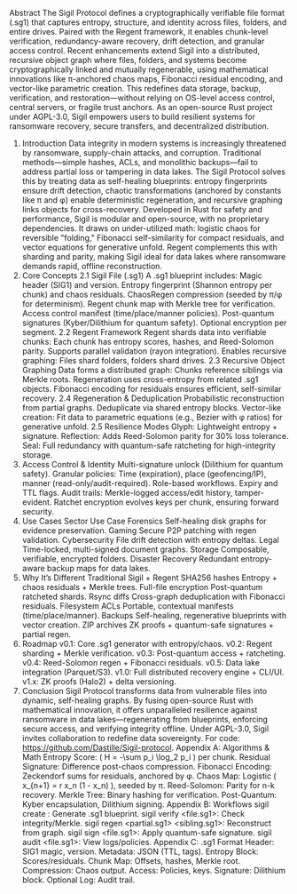 Abstract
The Sigil Protocol defines a cryptographically verifiable file format (.sg1) that captures entropy, structure, and identity across files, folders, and entire drives. Paired with the Regent framework, it enables chunk-level verification, redundancy-aware recovery, drift detection, and granular access control. Recent enhancements extend Sigil into a distributed, recursive object graph where files, folders, and systems become cryptographically linked and mutually regenerable, using mathematical innovations like π-anchored chaos maps, Fibonacci residual encoding, and vector-like parametric creation. This redefines data storage, backup, verification, and restoration—without relying on OS-level access control, central servers, or fragile trust anchors. As an open-source Rust project under AGPL-3.0, Sigil empowers users to build resilient systems for ransomware recovery, secure transfers, and decentralized distribution.
1. Introduction
Data integrity in modern systems is increasingly threatened by ransomware, supply-chain attacks, and corruption. Traditional methods—simple hashes, ACLs, and monolithic backups—fail to address partial loss or tampering in data lakes. The Sigil Protocol solves this by treating data as self-healing blueprints: entropy fingerprints ensure drift detection, chaotic transformations (anchored by constants like π and φ) enable deterministic regeneration, and recursive graphing links objects for cross-recovery.
Developed in Rust for safety and performance, Sigil is modular and open-source, with no proprietary dependencies. It draws on under-utilized math: logistic chaos for reversible "folding," Fibonacci self-similarity for compact residuals, and vector equations for generative unfold. Regent complements this with sharding and parity, making Sigil ideal for data lakes where ransomware demands rapid, offline reconstruction.
2. Core Concepts
2.1 Sigil File (.sg1) A .sg1 blueprint includes:
Magic header (SIG1) and version.
Entropy fingerprint (Shannon entropy per chunk) and chaos residuals.
ChaosRegen compression (seeded by π/φ for determinism).
Regent chunk map with Merkle tree for verification.
Access control manifest (time/place/manner policies).
Post-quantum signatures (Kyber/Dilithium for quantum safety).
Optional encryption per segment.
2.2 Regent Framework Regent shards data into verifiable chunks:
Each chunk has entropy scores, hashes, and Reed-Solomon parity.
Supports parallel validation (rayon integration).
Enables recursive graphing: Files shard folders, folders shard drives.
2.3 Recursive Object Graphing Data forms a distributed graph:
Chunks reference siblings via Merkle roots.
Regeneration uses cross-entropy from related .sg1 objects.
Fibonacci encoding for residuals ensures efficient, self-similar recovery.
2.4 Regeneration & Deduplication
Probabilistic reconstruction from partial graphs.
Deduplicate via shared entropy blocks.
Vector-like creation: Fit data to parametric equations (e.g., Bezier with φ ratios) for generative unfold.
2.5 Resilience Modes
Glyph: Lightweight entropy + signature.
Reflection: Adds Reed-Solomon parity for 30% loss tolerance.
Seal: Full redundancy with quantum-safe ratcheting for high-integrity storage.
3. Access Control & Identity
Multi-signature unlock (Dilithium for quantum safety).
Granular policies: Time (expiration), place (geofencing/IP), manner (read-only/audit-required).
Role-based workflows.
Expiry and TTL flags.
Audit trails: Merkle-logged access/edit history, tamper-evident.
Ratchet encryption evolves keys per chunk, ensuring forward security.
4. Use Cases
Sector
Use Case
Forensics
Self-healing disk graphs for evidence preservation.
Gaming
Secure P2P patching with regen validation.
Cybersecurity
File drift detection with entropy deltas.
Legal
Time-locked, multi-signed document graphs.
Storage
Composable, verifiable, encrypted folders.
Disaster Recovery
Redundant entropy-aware backup maps for data lakes.
5. Why It’s Different
Traditional
Sigil + Regent
SHA256 hashes
Entropy + chaos residuals + Merkle trees.
Full-file encryption
Post-quantum ratcheted shards.
Rsync diffs
Cross-graph deduplication with Fibonacci residuals.
Filesystem ACLs
Portable, contextual manifests (time/place/manner).
Backups
Self-healing, regenerative blueprints with vector creation.
ZIP archives
ZK proofs + quantum-safe signatures + partial regen.
6. Roadmap
v0.1: Core .sg1 generator with entropy/chaos.
v0.2: Regent sharding + Merkle verification.
v0.3: Post-quantum access + ratcheting.
v0.4: Reed-Solomon regen + Fibonacci residuals.
v0.5: Data lake integration (Parquet/S3).
v1.0: Full distributed recovery engine + CLI/UI.
v1.x: ZK proofs (Halo2) + delta versioning.
7. Conclusion
Sigil Protocol transforms data from vulnerable files into dynamic, self-healing graphs. By fusing open-source Rust with mathematical innovation, it offers unparalleled resilience against ransomware in data lakes—regenerating from blueprints, enforcing secure access, and verifying integrity offline. Under AGPL-3.0, Sigil invites collaboration to redefine data sovereignty.
For code: https://github.com/Dastille/Sigil-protocol.
Appendix A: Algorithms & Math
Entropy Score: \( H = -\sum p_i \log_2 p_i \) per chunk.
Residual Signature: Difference post-chaos compression.
Fibonacci Encoding: Zeckendorf sums for residuals, anchored by φ.
Chaos Map: Logistic \( x_{n+1} = r x_n (1 - x_n) \), seeded by π.
Reed-Solomon: Parity for n-k recovery.
Merkle Tree: Binary hashing for verification.
Post-Quantum: Kyber encapsulation, Dilithium signing.
Appendix B: Workflows
sigil create <file>: Generate .sg1 blueprint.
sigil verify <file.sg1>: Check integrity/Merkle.
sigil regen <partial.sg1> <sibling.sg1>: Reconstruct from graph.
sigil sign <file.sg1>: Apply quantum-safe signature.
sigil audit <file.sg1>: View logs/policies.
Appendix C: .sg1 Format
Header: SIG1 magic, version.
Metadata: JSON (TTL, tags).
Entropy Block: Scores/residuals.
Chunk Map: Offsets, hashes, Merkle root.
Compression: Chaos output.
Access: Policies, keys.
Signature: Dilithium block.
Optional Log: Audit trail.
